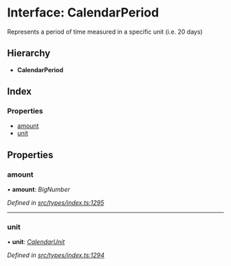 # Interface: CalendarPeriod

Represents a period of time measured in a specific unit (i.e. 20 days)

## Hierarchy

* **CalendarPeriod**

## Index

### Properties

* [amount](calendarperiod.md#amount)
* [unit](calendarperiod.md#unit)

## Properties

###  amount

• **amount**: *BigNumber*

*Defined in [src/types/index.ts:1295](https://github.com/PolymathNetwork/polymesh-sdk/blob/4f2fd432/src/types/index.ts#L1295)*

___

###  unit

• **unit**: *[CalendarUnit](../enums/calendarunit.md)*

*Defined in [src/types/index.ts:1294](https://github.com/PolymathNetwork/polymesh-sdk/blob/4f2fd432/src/types/index.ts#L1294)*
